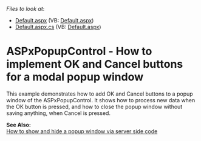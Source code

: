 <!-- default file list -->
*Files to look at*:

* [Default.aspx](./CS/PopupInputForm/Default.aspx) (VB: [Default.aspx](./VB/PopupInputForm/Default.aspx))
* [Default.aspx.cs](./CS/PopupInputForm/Default.aspx.cs) (VB: [Default.aspx](./VB/PopupInputForm/Default.aspx))
<!-- default file list end -->
# ASPxPopupControl - How to implement OK and Cancel buttons for a modal popup window


<p>This example demonstrates how to add OK and Cancel buttons to a popup window of the ASPxPopupControl. It shows how to process new data when the OK button is pressed, and how to close the popup window without saving anything, when Cancel is pressed.</p><p><strong>See Also:</strong><br />
<a href="https://www.devexpress.com/Support/Center/p/E499">How to show and hide a popup window via server side code</a></p>

<br/>


